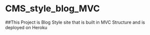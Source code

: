 # CMS_style_blog_MVC

##This Project is Blog Style site that is built in MVC Structure and is deployed on Heroku